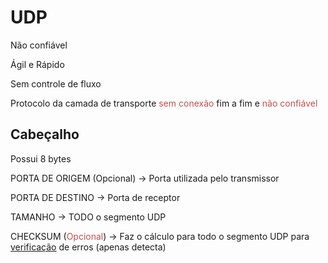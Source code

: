 
# UDP

Não confiável

Ágil e Rápido

Sem controle de fluxo


Protocolo da camada de transporte <font color="#c0504d">sem conexão</font> fim a fim e <font color="#c0504d">não confiável</font>


## Cabeçalho

Possui 8 bytes

PORTA DE ORIGEM (Opcional) → Porta utilizada pelo transmissor

PORTA DE DESTINO → Porta de receptor

TAMANHO → TODO o segmento UDP

CHECKSUM (<font color="#c0504d">Opcional</font>) → Faz o cálculo para todo o segmento UDP para <u>verificação</u> de erros (apenas detecta)

